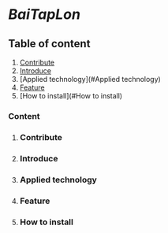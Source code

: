 # *BaiTapLon*

## Table of content
1. [Contribute](#Contribute)
2. [Introduce](#Introduce)
3. [Applied technology](#Applied technology)
4. [Feature](#Feature)
5. [How to install](#How to install)

### Content
1. ### Contribute
2. ### Introduce
3. ### Applied technology
4. ### Feature
5. ### How to install